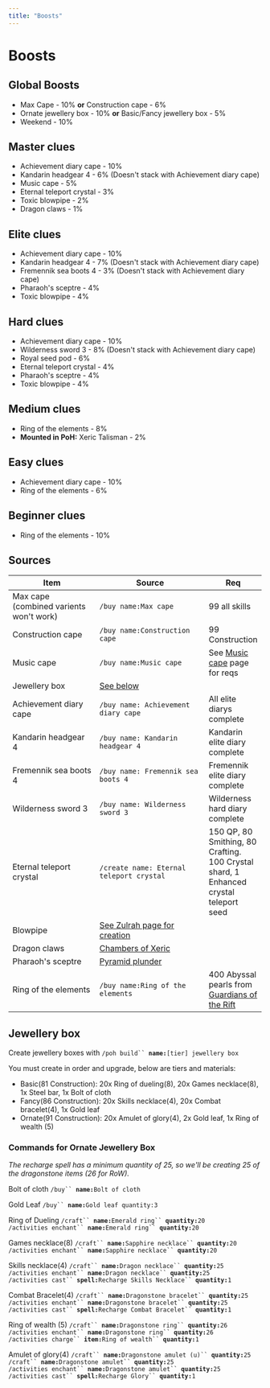 ```yaml
---
title: "Boosts"
---
```


# Boosts

## Global Boosts

- Max Cape - 10% **or** Construction cape - 6%
- Ornate jewellery box - 10% **or** Basic/Fancy jewellery box - 5%
- Weekend - 10%

## Master clues

- Achievement diary cape - 10%
- Kandarin headgear 4 - 6% (Doesn't stack with Achievement diary cape)
- Music cape - 5%
- Eternal teleport crystal - 3%
- Toxic blowpipe - 2%
- Dragon claws - 1%

## Elite clues

- Achievement diary cape - 10%
- Kandarin headgear 4 - 7% (Doesn't stack with Achievement diary cape)
- Fremennik sea boots 4 - 3% (Doesn't stack with Achievement diary cape)
- Pharaoh's sceptre - 4%
- Toxic blowpipe - 4%

## Hard clues

- Achievement diary cape - 10%
- Wilderness sword 3 - 8% (Doesn't stack with Achievement diary cape)
- Royal seed pod - 6%
- Eternal teleport crystal - 4%
- Pharaoh's sceptre - 4%
- Toxic blowpipe - 4%

## Medium clues

- Ring of the elements - 8%
- **Mounted in PoH:** Xeric Talisman - 2%

## Easy clues

- Achievement diary cape - 10%
- Ring of the elements - 6%

## Beginner clues

- Ring of the elements - 10%

## Sources

<table><thead><tr><th width="210.33333333333331">Item</th><th width="258">Source</th><th>Req</th></tr></thead><tbody><tr><td>Max cape (combined varients won't work)</td><td><code>/buy name:Max cape</code></td><td>99 all skills</td></tr><tr><td>Construction cape</td><td><code>/buy name:Construction cape</code></td><td>99 Construction</td></tr><tr><td>Music cape</td><td><code>/buy name:Music cape</code></td><td>See <a href="../music-cape.md">Music cape</a> page for reqs</td></tr><tr><td>Jewellery box</td><td><a href="boosts.md#jewellery-box">See below</a></td><td></td></tr><tr><td>Achievement diary cape</td><td><code>/buy name: Achievement diary cape</code></td><td>All elite diarys complete</td></tr><tr><td>Kandarin headgear 4</td><td><code>/buy name: Kandarin headgear 4</code></td><td>Kandarin elite diary complete</td></tr><tr><td>Fremennik sea boots 4</td><td><code>/buy name: Fremennik sea boots 4</code></td><td>Fremennik elite diary complete</td></tr><tr><td>Wilderness sword 3</td><td><code>/buy name: Wilderness sword 3</code></td><td>Wilderness hard diary complete</td></tr><tr><td>Eternal teleport crystal </td><td><code>/create name: Eternal teleport crystal</code></td><td>150 QP, 80 Smithing, 80 Crafting. 100 Crystal shard, 1 Enhanced crystal teleport seed </td></tr><tr><td>Blowpipe</td><td><a href="../../bosses/zulrah.md#unique-items">See Zulrah page for creation</a></td><td></td></tr><tr><td>Dragon claws</td><td><a href="../../raids/cox-raids/#loot">Chambers of Xeric</a></td><td></td></tr><tr><td>Pharaoh's sceptre</td><td><a href="../../skills/thieving/pyramid-plunder.md#rewards">Pyramid plunder</a></td><td></td></tr><tr><td>Ring of the elements</td><td><code>/buy name:Ring of the elements</code></td><td>400 Abyssal pearls from <a href="../../skills/runecrafting/guardians-of-the-rift.md">Guardians of the Rift</a></td></tr></tbody></table>

## Jewellery box

Create jewellery boxes with `/poh build`` `**`name:`**`[tier] jewellery box`

You must create in order and upgrade, below are tiers and materials:

- Basic(81 Construction): 20x Ring of dueling(8), 20x Games necklace(8), 1x Steel bar, 1x Bolt of cloth
- Fancy(86 Construction): 20x Skills necklace(4), 20x Combat bracelet(4), 1x Gold leaf
- Ornate(91 Construction): 20x Amulet of glory(4), 2x Gold leaf, 1x Ring of wealth (5)

### Commands for Ornate Jewellery Box

_The recharge spell has a minimum quantity of 25, so we'll be creating 25 of the dragonstone items (26 for RoW)._

Bolt of cloth `/buy`` `**`name:`**`Bolt of cloth`

Gold Leaf `/buy`` `**`name:`**`Gold leaf quantity:3`

Ring of Dueling `/craft`` `**`name:`**`Emerald ring`` `**`quantity:`**`20` \
`/activities enchant`` `**`name:`**`Emerald ring`` `**`quantity:`**`20`

Games necklace(8) `/craft`` `**`name:`**`Sapphire necklace`` `**`quantity:`**`20` \
`/activities enchant`` `**`name:`**`Sapphire necklace`` `**`quantity:`**`20`

Skills necklace(4) `/craft`` `**`name:`**`Dragon necklace`` `**`quantity:`**`25` \
`/activities enchant`` `**`name:`**`Dragon necklace`` `**`quantity:`**`25` \
`/activities cast`` `**`spell:`**`Recharge Skills Necklace`` `**`quantity:`**`1`

Combat Bracelet(4) `/craft`` `**`name:`**`Dragonstone bracelet`` `**`quantity:`**`25` \
`/activities enchant`` `**`name:`**`Dragonstone bracelet`` `**`quantity:`**`25` \
`/activities cast`` `**`spell:`**`Recharge Combat Bracelet`` `**`quantity:`**`1`

Ring of wealth (5) `/craft`` `**`name:`**`Dragonstone ring`` `**`quantity:`**`26` \
`/activities enchant`` `**`name:`**`Dragonstone ring`` `**`quantity:`**`26` \
`/activities charge`` `**`item:`**`Ring of wealth`` `**`quantity:`**`1`

Amulet of glory(4) `/craft`` `**`name:`**`Dragonstone amulet (u)`` `**`quantity:`**`25` \
`/craft`` `**`name:`**`Dragonstone amulet`` `**`quantity:`**`25` \
`/activities enchant`` `**`name:`**`Dragonstone amulet`` `**`quantity:`**`25` \
`/activities cast`` `**`spell:`**`Recharge Glory`` `**`quantity:`**`1`
